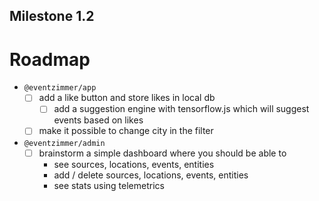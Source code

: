 Milestone 1.2
-------------

# Roadmap

- `@eventzimmer/app`
    - [ ] add a like button and store likes in local db
        - [ ] add a suggestion engine with tensorflow.js which will suggest events based on likes
    - [ ] make it possible to change city in the filter
- `@eventzimmer/admin`
    - [ ] brainstorm a simple dashboard where you should be able to
        - see sources, locations, events, entities
        - add / delete sources, locations, events, entities
        - see stats using telemetrics

